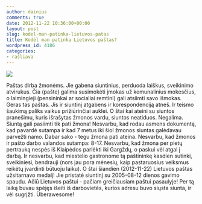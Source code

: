 ```yaml
---
author: dainius
comments: true
date: 2012-11-22 10:36:00+00:00
layout: post
slug: kodel-man-patinka-lietuvos-patas
title: Kodėl man patinka Lietuvos paštas?
wordpress_id: 4186
categories:
- rašliava
---
```


![](http://30dienu.kurapka.lt/files/2012/11/2012-11-22-10.27.29-225x300.jpg)


Paštas dirba žmonėms. Jie gabena siuntinius, perduoda laiškus, sveikinimo atvirukus. Čia (pašte) galima susimokėti įmokas už komunalinius mokesčius, o laimingieji (pensininkai ar socialiai remtini) gali atsiimti savo išmokas.
Geras tas paštas. Jis ir siuntinį atgabens ir korespondenciją atneš. Ir teismo šaukimą paliks vaikus prižiūrinčiai auklei. O štai kai ateini su siuntos pranešimu, kuris išrašytas žmonos vardu, siuntos neatiduos. Negalima. Siuntą gali pasiimti tik pati žmona! Nesvarbu, kad rodau asmens dokumentą, kad pavardė sutampa ir kad 7 metus iki šiol žmonos siuntas galėdavau parvežti namo.
Dabar sako - tegu žmona pati ateina. Nesvarbu, kad žmonos ir pašto darbo valandos sutampa: 8-17. Nesvarbu, kad žmona per pietų pertrauką nespės iš Klaipėdos parlėkti iki Gargždų, o paskui vėl atgal į darbą. Ir nesvarbu, kad miestelio gastronome tą paštininkę kasdien sutinki, sveikiniesi, bendrauji (nors jau pora mėnesių, kaip pastaruosius veiksmus reikėtų įvardinti būtuoju laiku).
O štai šiandien (2012-11-22) Lietuvos paštas užsitarnavo medalį! Jie pristatė siuntinį su 2005-08-12 dienos gavimo spaudu.
Ačiū Lietuvos paštui - pačiam greičiausiam paštui pasaulyje!
Per tą laiką buvau spėjęs išeiti iš darbovietės, kurios adresu buvo siųsta siunta, ir vėl sugrįžti. Überawesome!
